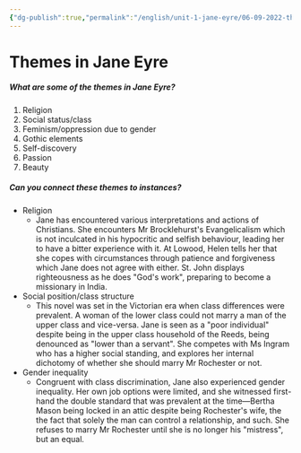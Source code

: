 ```yaml
---
{"dg-publish":true,"permalink":"/english/unit-1-jane-eyre/06-09-2022-themes-in-jane-eyre/","dgHomeLink":true,"dgPassFrontmatter":false,"dgShowLocalGraph":true}
---
```


# Themes in Jane Eyre

##### What are some of the themes in Jane Eyre?
1. Religion
2. Social status/class
3. Feminism/oppression due to gender
4. Gothic elements
5. Self-discovery
6. Passion
7. Beauty


##### Can you connect these themes to instances?
- Religion
	- Jane has encountered various interpretations and actions of Christians. She encounters Mr Brocklehurst's Evangelicalism which is not inculcated in his hypocritic and selfish behaviour, leading her to have a bitter experience with it. At Lowood, Helen tells her that she copes with circumstances through patience and forgiveness which Jane does not agree with either. St. John displays righteousness as he does "God's work", preparing to become a missionary in India. 
- Social position/class structure
	- This novel was set in the Victorian era when class differences were prevalent. A woman of the lower class could not marry a man of the upper class and vice-versa. Jane is seen as a "poor individual" despite being in the upper class household of the Reeds, being denounced as "lower than a servant". She competes with Ms Ingram who has a higher social standing, and explores her internal dichotomy of whether she should marry Mr Rochester or not. 
- Gender inequality
	- Congruent with class discrimination, Jane also experienced gender inequality. Her own job options were limited, and she witnessed first-hand the double standard that was prevalent at the time—Bertha Mason being locked in an attic despite being Rochester's wife, the the fact that solely the man can control a relationship, and such. She refuses to marry Mr Rochester until she is no longer his "mistress", but an equal. 
